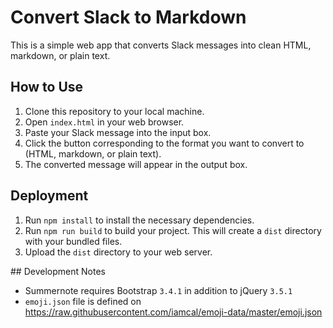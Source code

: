 # Convert Slack to Markdown

This is a simple web app that converts Slack messages into clean HTML, markdown, or plain text.

## How to Use

1. Clone this repository to your local machine.
2. Open `index.html` in your web browser.
3. Paste your Slack message into the input box.
4. Click the button corresponding to the format you want to convert to (HTML, markdown, or plain text).
5. The converted message will appear in the output box.

## Deployment

1. Run `npm install` to install the necessary dependencies.
2. Run `npm run build` to build your project. This will create a `dist` directory with your bundled files.
3. Upload the `dist` directory to your web server.

## Development Notes
- Summernote requires Bootstrap `3.4.1` in addition to jQuery `3.5.1`
- `emoji.json` file is defined on https://raw.githubusercontent.com/iamcal/emoji-data/master/emoji.json
